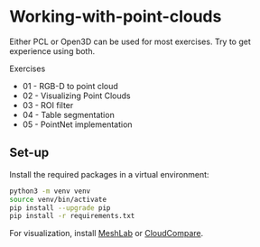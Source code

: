 # Working-with-point-clouds

Either PCL or Open3D can be used for most exercises. Try to get experience using both.

Exercises
* 01 - RGB-D to point cloud
* 02 - Visualizing Point Clouds
* 03 - ROI filter
* 04 - Table segmentation
* 05 - PointNet implementation

## Set-up

Install the required packages in a virtual environment:
```bash
python3 -m venv venv
source venv/bin/activate
pip install --upgrade pip
pip install -r requirements.txt
```

For visualization, install [MeshLab](https://www.meshlab.net/#download) or [CloudCompare](https://www.danielgm.net/cc/). 
